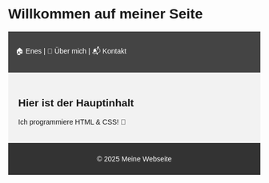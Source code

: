 <html lang="de">
<head>
  <meta charset="UTF-8">
  <title>Meine zweite Seite</title>
  <style>
    body {
      margin: 0;
      font-family: Arial, sans-serif;
    }

    .header {
      background-color: #333;
      color: white;
      padding: 20px;
      text-align: center;
    }

    .nav {
      background-color: #444;
      color: white;
      padding: 15px;
    }

    .content {
      padding: 20px;
      background-color: #f2f2f2;
    }

    .footer {
      background-color: #333;
      color: white;
      text-align: center;
      padding: 10px;
    }
  </style>
</head>
<body>

  <div class="header">
    <h1>Willkommen auf meiner Seite</h1>
  </div>

  <div class="nav">
    <p>🏠 Enes | 📄 Über mich | 📬 Kontakt</p>
  </div>

  <div class="content">
    <h2>Hier ist der Hauptinhalt</h2>
    <p>Ich programmiere HTML & CSS! 🎉</p>
  </div>

  <div class="footer">
    <p>© 2025 Meine Webseite</p>
  </div>

</body>
</html>
